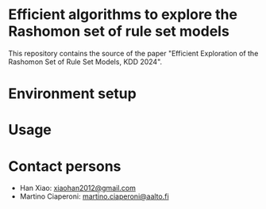 # Efficient algorithms to explore the Rashomon set of rule set models

This repository contains the source of the paper "Efficient Exploration of the Rashomon Set of Rule Set Models, KDD 2024".

# Environment setup

# Usage

# Contact persons

- Han Xiao: xiaohan2012@gmail.com
- Martino Ciaperoni: martino.ciaperoni@aalto.fi

